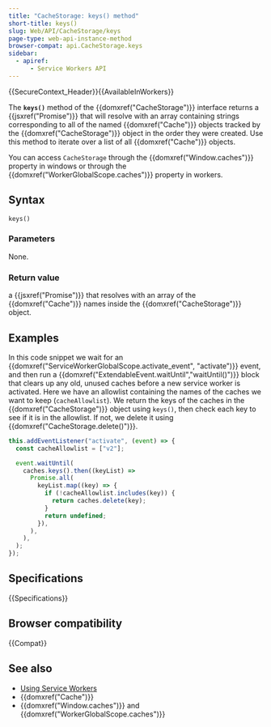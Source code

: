 ```yaml
---
title: "CacheStorage: keys() method"
short-title: keys()
slug: Web/API/CacheStorage/keys
page-type: web-api-instance-method
browser-compat: api.CacheStorage.keys
sidebar:
  - apiref:
      - Service Workers API
---
```


{{SecureContext_Header}}{{AvailableInWorkers}}

The **`keys()`** method of the {{domxref("CacheStorage")}} interface returns a {{jsxref("Promise")}} that will resolve with an array containing strings corresponding to all of the named {{domxref("Cache")}} objects tracked by the {{domxref("CacheStorage")}} object in the order they were created.
Use this method to iterate over a list of all {{domxref("Cache")}} objects.

You can access `CacheStorage` through the {{domxref("Window.caches")}} property in windows or through the {{domxref("WorkerGlobalScope.caches")}} property in workers.

## Syntax

```js-nolint
keys()
```

### Parameters

None.

### Return value

a {{jsxref("Promise")}} that resolves with an array of the {{domxref("Cache")}} names inside the {{domxref("CacheStorage")}} object.

## Examples

In this code snippet we wait for an {{domxref("ServiceWorkerGlobalScope.activate_event", "activate")}} event, and then run a {{domxref("ExtendableEvent.waitUntil","waitUntil()")}} block that clears up any old, unused caches before a new service worker is activated.
Here we have an allowlist containing the names of the caches we want to keep (`cacheAllowlist`).
We return the keys of the caches in the {{domxref("CacheStorage")}} object using `keys()`, then check each key to see if it is in the allowlist.
If not, we delete it using {{domxref("CacheStorage.delete()")}}.

```js
this.addEventListener("activate", (event) => {
  const cacheAllowlist = ["v2"];

  event.waitUntil(
    caches.keys().then((keyList) =>
      Promise.all(
        keyList.map((key) => {
          if (!cacheAllowlist.includes(key)) {
            return caches.delete(key);
          }
          return undefined;
        }),
      ),
    ),
  );
});
```

## Specifications

{{Specifications}}

## Browser compatibility

{{Compat}}

## See also

- [Using Service Workers](/en-US/docs/Web/API/Service_Worker_API/Using_Service_Workers)
- {{domxref("Cache")}}
- {{domxref("Window.caches")}} and {{domxref("WorkerGlobalScope.caches")}}
